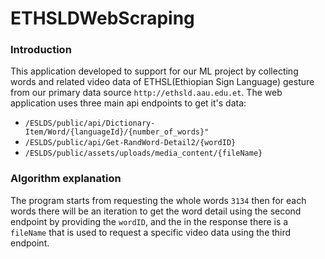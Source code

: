 # ETHSLDWebScraping
### Introduction
This application developed to support for our ML project by collecting words and related video data of ETHSL(Ethiopian Sign Language) gesture
from our primary data source `http://ethsld.aau.edu.et`. The web application uses three main api endpoints to get it's data:
- `/ESLDS/public/api/Dictionary-Item/Word/{languageId}/{number_of_words}"`
- `/ESLDS/public/api/Get-RandWord-Detail2/{wordID}`
- `/ESLDS/public/assets/uploads/media_content/{fileName}`

### Algorithm explanation
The program starts from requesting the whole words `3134` then for each words there will be an iteration to get the word
detail using the second endpoint by providing the `wordID`, and the in the response there is a `fileName` that is used to request a specific video
data using the third endpoint.
